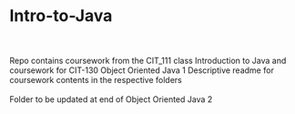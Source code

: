 # Intro-to-Java
  <br>
  <br>
  Repo contains coursework from the CIT_111 class Introduction to Java
  and coursework for CIT-130 Object Oriented Java 1
  Descriptive readme for coursework contents in the respective folders
  <br>
  <br>
  Folder to be updated at end of Object Oriented Java 2
  
